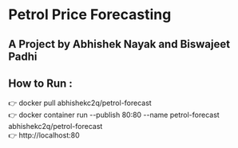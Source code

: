# Petrol Price Forecasting 
## A Project by Abhishek Nayak and Biswajeet Padhi<br>
## How to Run :
   :point_right: docker pull abhishekc2q/petrol-forecast <br>
   :point_right: docker container run --publish 80:80 --name petrol-forecast abhishekc2q/petrol-forecast<br>
   :point_right: http://localhost:80

